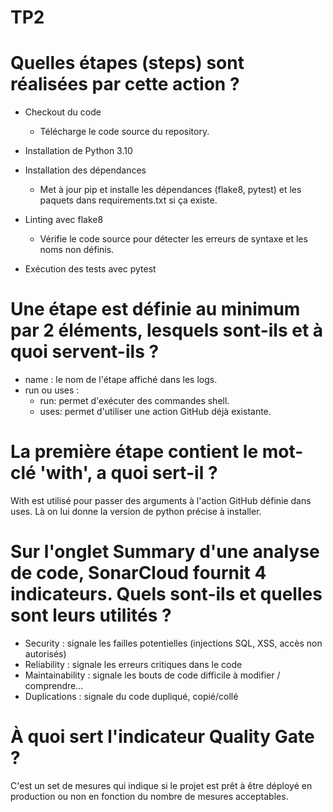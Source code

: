 # TP2

# Quelles étapes (steps) sont réalisées par cette action ?
- Checkout du code
    - Télécharge le code source du repository.

- Installation de Python 3.10

- Installation des dépendances
    - Met à jour pip et installe les dépendances (flake8, pytest) et les paquets dans requirements.txt si ça existe.

- Linting avec flake8
    - Vérifie le code source pour détecter les erreurs de syntaxe et les noms non définis.

- Exécution des tests avec pytest

# Une étape est définie au minimum par 2 éléments, lesquels sont-ils et à quoi servent-ils ?
- name : le nom de l'étape affiché dans les logs.
- run ou uses :
    - run: permet d'exécuter des commandes shell.
    - uses: permet d'utiliser une action GitHub déjà existante.

# La première étape contient le mot-clé 'with', a quoi sert-il ?
With est utilisé pour passer des arguments à l'action GitHub définie dans uses.
Là on lui donne la version de python précise à installer.

# Sur l'onglet Summary d'une analyse de code, SonarCloud fournit 4 indicateurs. Quels sont-ils et quelles sont leurs utilités ?
- Security : signale les failles potentielles (injections SQL, XSS, accès non autorisés)
- Reliability : signale les erreurs critiques dans le code
- Maintainability : signale les bouts de code difficile à modifier / comprendre...
- Duplications : signale du code dupliqué, copié/collé
# À quoi sert l'indicateur Quality Gate ?
C'est un set de mesures qui indique si le projet est prêt à être déployé en production ou non
en fonction du nombre de mesures acceptables.